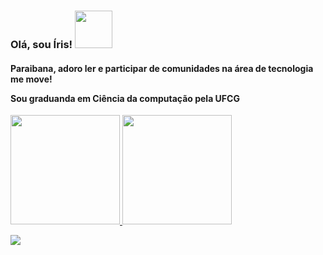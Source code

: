 <h3 align="left"> Olá, sou Íris! <img src="https://media1.giphy.com/media/VCmLVsrZCoTjhpSKPU/giphy.gif" width="60"> </h3>


<h4>
  <p>Paraibana, adoro ler e participar de comunidades na área de tecnologia me move!
  <p>Sou graduanda em Ciência da computação pela UFCG<p>
</h4>


 <div>
 <p align="left">
   <a href="https://github.com/irisalmeida">
   <img height="175em" src="https://github-readme-stats.vercel.app/api?username=letpires&show_icons=true&theme=radical&include_all_commits=true&count_private=true"/>
   <img height="175em" src="https://github-readme-stats.vercel.app/api/top-langs/?username=letpires&layout=compact&langs_count=16&theme=radical"/>
<div>

  
  <div>
  <p align="left">
    <a href="https://www.linkedin.com/in/%C3%ADrisalmeida" target="_blank"><img src="https://img.shields.io/badge/-LinkedIn-%230077B5?style=for-the-badge&logo=linkedin&logoColor=white" target="_blank"></a>
</div>
